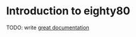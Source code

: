 # Introduction to eighty80

TODO: write [great documentation](http://jacobian.org/writing/great-documentation/what-to-write/)
